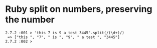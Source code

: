 # Ruby split on numbers, preserving the number

```
2.7.2 :001 > 'this 7 is 9 a test 3445'.split(/(\d+)/)
 => ["this ", "7", " is ", "9", " a test ", "3445"]
2.7.2 :002 >
```
